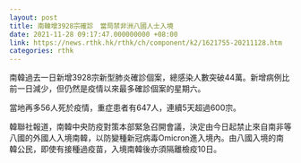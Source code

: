 ```yaml
---
layout: post
title: 南韓增3928宗確診　當局禁非洲八國人士入境
date: 2021-11-28 09:17:47.000000000 +08:00
link: https://news.rthk.hk/rthk/ch/component/k2/1621755-20211128.htm
categories: rthk
---
```


南韓過去一日新增3928宗新型肺炎確診個案，總感染人數突破44萬。新增病例比前一日減少，但仍然是疫情以來最多確診個案的星期六。

當地再多56人死於疫情，重症患者有647人，連續5天超過600宗。

韓聯社報道，南韓中央防疫對策本部緊急召開會議，決定由今日起禁止來自南非等八國的外國人入境南韓，以防變種新冠病毒Omicron進入境內。由八國入境的南韓公民，即使有接種過疫苗，入境南韓後亦須隔離檢疫10日。
